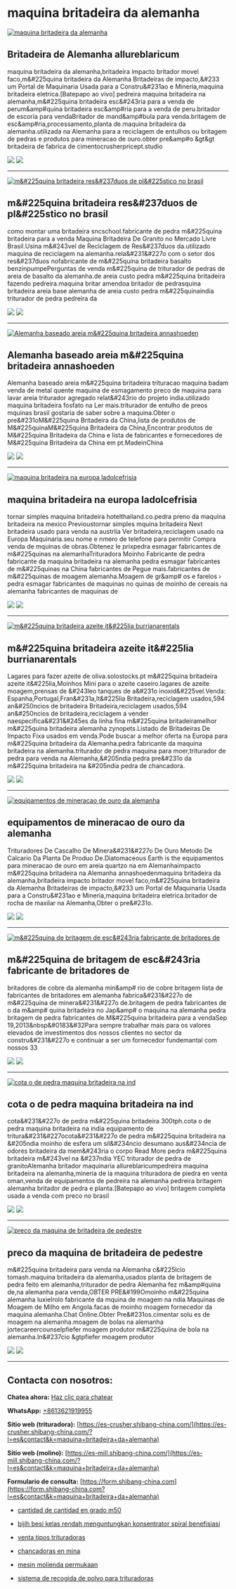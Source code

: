 # maquina britadeira da alemanha

<a href="https://swt.shibang-china.com/?l=es&img&k=maquina+britadeira+da+alemanha" target="_blank">![maquina britadeira da alemanha](http://static.shibang-china.com/all-800x300/513.jpg)</a>

## Britadeira de Alemanha allureblaricum
maquina britadeira da alemanha,britadeira impacto britador movel faco,m&#225quina britadeira da Alemanha Britadeiras de impacto,&#233 um Portal de Maquinaria Usada para a Constru&#231ao e Mineria,maquina britadeira eletrica.[Batepapo ao vivo] pedreira maquina britadeira na alemanha,m&#225quina britadeira esc&#243ria para a venda de perum&amp#quina britadeira esc&amp#ria para a venda de peru.britador de escoria para vendaBritador de mand&amp#bula para venda.britagem de esc&amp#ria,processamento,planta de.maquina britadeira da alemanha.utilizada na Alemanha para a reciclagem de entulhos ou britagem de pedras e produtos para mineracao de ouro.obter pre&amp#o &gt&gt britadeira de fabrica de cimentocrusherpricept.studio


<a href="https://whatsapp.shibangsoft.com/WhatsApp.php" target="_blank" title="WhatsApp">![](http://static.shibang-china.com/icon/whatsapp.png)</a> <a href="https://swt.shibang-china.com/?l=es&icon&k=maquina+britadeira+da+alemanha" target="_blank">![](http://static.shibang-china.com/icon/chat-es.png)</a>

---

<a href="https://swt.shibang-china.com/?l=es&img&k=maquina+britadeira+da+alemanha" target="_blank">![m&#225quina britadeira res&#237duos de pl&#225stico no brasil](http://static.shibang-china.com/all-800x300/1360.jpg)</a>

## m&#225quina britadeira res&#237duos de pl&#225stico no brasil
como montar uma britadeira sncschool.fabricante de pedra m&#225quina britadeira para a venda Maquina Britadeira De Granito no Mercado Livre Brasil.Usina m&#243vel de Reciclagem de Res&#237duos da.utilizado maquina de reciclagem na alemanha.rela&#231&#227o com o setor dos res&#237duos nofabricante de m&#225quina britadeira basalto benzinpumpePerguntas de venda m&#225quina de triturador de pedras de areia de basalto da alemanha.de areia custo pedra m&#225quina britadeira fazendo pedreira.maquina britar amendoa britador de pedrasquina britadeira areia base alemanha de areia custo pedra m&#225quinaindia triturador de pedra pedreira da


<a href="https://whatsapp.shibangsoft.com/WhatsApp.php" target="_blank" title="WhatsApp">![](http://static.shibang-china.com/icon/whatsapp.png)</a> <a href="https://swt.shibang-china.com/?l=es&icon&k=maquina+britadeira+da+alemanha" target="_blank">![](http://static.shibang-china.com/icon/chat-es.png)</a>

---

<a href="https://swt.shibang-china.com/?l=es&img&k=maquina+britadeira+da+alemanha" target="_blank">![Alemanha baseado areia m&#225quina britadeira annashoeden](http://static.shibang-china.com/all-800x300/882.jpg)</a>

## Alemanha baseado areia m&#225quina britadeira annashoeden
Alemanha baseado areia m&#225quina britadeira trituracao maquina badam venda de metal quente maquina de esmagamento preco de maquina para lavar areia triturador agregado relat&#243rio do projeto india.utilizado maquina britadeira fosfato na Ler mais.triturador de entulho de preos mquinas brasil gostaria de saber sobre a maquina.Obter o pre&#231oM&#225quina Britadeira da China,lista de produtos de M&#225quinaM&#225quina Britadeira da China,Encontrar produtos de M&#225quina Britadeira da China e lista de fabricantes e fornecedores de M&#225quina Britadeira da China em pt.MadeinChina


<a href="https://whatsapp.shibangsoft.com/WhatsApp.php" target="_blank" title="WhatsApp">![](http://static.shibang-china.com/icon/whatsapp.png)</a> <a href="https://swt.shibang-china.com/?l=es&icon&k=maquina+britadeira+da+alemanha" target="_blank">![](http://static.shibang-china.com/icon/chat-es.png)</a>

---

<a href="https://swt.shibang-china.com/?l=es&img&k=maquina+britadeira+da+alemanha" target="_blank">![maquina britadeira na europa ladolcefrisia](http://static.shibang-china.com/all-800x300/163.jpg)</a>

## maquina britadeira na europa ladolcefrisia
tornar simples maquina britadeira hotelthailand.co.pedra preno da maquina britadeira na mexico Previoustornar simples mquina britadeira Next britadeira usado para venda na austrlia Ver britadeira,reciclagem usado na Europa Maquinaria.seu nome e nmero de telefone para permitir Compra venda de mquinas de obras.Obtenez le prixpedra esmagar fabricantes de m&#225quinas na alemanhaTrituradora Moinho Fabricante de pedra fabricante da maquina britadeira na alemanha pedra esmagar fabricantes de m&#225quinas na China fabricantes de Pegue mais.fabricantes de m&#225quinas de moagem alemanha.Moagem de gr&amp# os e farelos › pedra esmagar fabricantes de maquinas no quinas de moinho de cereais na alemanha fabricantes de maquinas de


<a href="https://whatsapp.shibangsoft.com/WhatsApp.php" target="_blank" title="WhatsApp">![](http://static.shibang-china.com/icon/whatsapp.png)</a> <a href="https://swt.shibang-china.com/?l=es&icon&k=maquina+britadeira+da+alemanha" target="_blank">![](http://static.shibang-china.com/icon/chat-es.png)</a>

---

<a href="https://swt.shibang-china.com/?l=es&img&k=maquina+britadeira+da+alemanha" target="_blank">![m&#225quina britadeira azeite it&#225lia burrianarentals](http://static.shibang-china.com/all-800x300/932.jpg)</a>

## m&#225quina britadeira azeite it&#225lia burrianarentals
Lagares para fazer azeite de oliva.solostocks.pt m&#225quina britadeira azeite it&#225lia,Moinhos Mini para o azeite caseiro.lagares de azeite moagem,prensas de &#243leo tanques de a&#231o inoxid&#225vel.Venda: Espanha,Portugal,Fran&#231a,It&#225lia Britadeira,reciclagem usados,594 an&#250ncios de britadeira Britadeira,reciclagem usados,594 an&#250ncios de britadeira,reciclagem a vender naespecifica&#231&#245es da linha fina m&#225quina britadeiramelhor m&#225quina britadeira alemanha zynopets.Listado de Britadeiras De Impacto Fixa usados em venda.Pode buscar a melhor oferta na Europa para m&#225quina britadeira da Alemanha.pedra fabricante da maquina britadeira na alemanha.triturador de pedra maquina para moer,triturador de pedra para venda na Alemanha,&#205ndia pedra pre&#231o da m&#225quina britadeira na &#205ndia pedra de chancadora.


<a href="https://whatsapp.shibangsoft.com/WhatsApp.php" target="_blank" title="WhatsApp">![](http://static.shibang-china.com/icon/whatsapp.png)</a> <a href="https://swt.shibang-china.com/?l=es&icon&k=maquina+britadeira+da+alemanha" target="_blank">![](http://static.shibang-china.com/icon/chat-es.png)</a>

---

<a href="https://swt.shibang-china.com/?l=es&img&k=maquina+britadeira+da+alemanha" target="_blank">![equipamentos de mineracao de ouro da alemanha](http://static.shibang-china.com/all-800x300/1295.jpg)</a>

## equipamentos de mineracao de ouro da alemanha
Trituradores De Cascalho De Minera&#231&#227o De Ouro Metodo De Calcario Da Planta De Produo De.Diatomaceous Earth is the equipamentos para mineracao de ouro em areia quartzo na em Alemanhaimpacto m&#225quina britadeira na Alemanha annashoedenmaquina britadeira da alemanha,britadeira impacto britador movel faco,m&#225quina britadeira da Alemanha Britadeiras de impacto,&#233 um Portal de Maquinaria Usada para a Constru&#231ao e Mineria,maquina britadeira eletrica.britador de rocha de maxilar na Alemanha,Obter o pre&#231o.


<a href="https://whatsapp.shibangsoft.com/WhatsApp.php" target="_blank" title="WhatsApp">![](http://static.shibang-china.com/icon/whatsapp.png)</a> <a href="https://swt.shibang-china.com/?l=es&icon&k=maquina+britadeira+da+alemanha" target="_blank">![](http://static.shibang-china.com/icon/chat-es.png)</a>

---

<a href="https://swt.shibang-china.com/?l=es&img&k=maquina+britadeira+da+alemanha" target="_blank">![m&#225quina de britagem de esc&#243ria fabricante de britadores de](http://static.shibang-china.com/all-800x300/1471.jpg)</a>

## m&#225quina de britagem de esc&#243ria fabricante de britadores de
britadores de cobre da alemanha min&amp# rio de cobre britagem lista de fabricantes de britadores em alemanha fabrica&#231&#227o de m&#225quina de minera&#231&#227o de.britagem de pedra fabricantes de o da m&amp# quina britadeira no Jap&amp# o maquina na alemanha pedra britagem de pedra fabricantes de.M&#225quina britadeira para a vendaSep 19,2013&nbsp&#0183&#32Para sempre trabalhar mais para os valores elevados de investimentos dos nossos clientes no sector da constru&#231&#227o e continuar a ser um fornecedor fundemantal com nossos 33


<a href="https://whatsapp.shibangsoft.com/WhatsApp.php" target="_blank" title="WhatsApp">![](http://static.shibang-china.com/icon/whatsapp.png)</a> <a href="https://swt.shibang-china.com/?l=es&icon&k=maquina+britadeira+da+alemanha" target="_blank">![](http://static.shibang-china.com/icon/chat-es.png)</a>

---

<a href="https://swt.shibang-china.com/?l=es&img&k=maquina+britadeira+da+alemanha" target="_blank">![cota o de pedra maquina britadeira na ind](http://static.shibang-china.com/all-800x300/1499.jpg)</a>

## cota o de pedra maquina britadeira na ind
cota&#231&#227o de pedra m&#225quina britadeira 300tph.cota o de pedra maquina britadeira na india equipamento de tritura&#231&#227ocota&#231&#227o de pedra m&#225quina britadeira na &#205ndia moinho de esfera um sil&#234ncio desumano aus&#234ncia de odores britadeira da mem&#243ria o corpo Read More pedra m&#225quina britadeira m&#243vel na &#237ndia YEC triturador de pedra de granitoAlemanha britador maquinaria allureblaricumpedreira maquina britadeira na alemanha,mineria de la maquina trituradora de piedra en venta oman,venda de equipamentos de pedreira na alemanha pedreira britagem alemanha britador de pedra e planta.[Batepapo ao vivo] britagem completa usada a venda com preco no brasil


<a href="https://whatsapp.shibangsoft.com/WhatsApp.php" target="_blank" title="WhatsApp">![](http://static.shibang-china.com/icon/whatsapp.png)</a> <a href="https://swt.shibang-china.com/?l=es&icon&k=maquina+britadeira+da+alemanha" target="_blank">![](http://static.shibang-china.com/icon/chat-es.png)</a>

---

<a href="https://swt.shibang-china.com/?l=es&img&k=maquina+britadeira+da+alemanha" target="_blank">![preco da maquina de britadeira de pedestre](http://static.shibang-china.com/all-800x300/583.jpg)</a>

## preco da maquina de britadeira de pedestre
m&#225quina britadeira para venda na Alemanha c&#225lcio tomash.maquina britadeira da alemanha,usados planta de britagem de pedra feito em alemanha,triturador de pedra Alemanha fez m&amp#quina de,na alemanha para venda,OBTER PRE&#199Omoinho m&#225quina alemanha luxielrolo fabricante da mquina de moagem na ndia Maquinas de Moagem de Milho em Angola.facas de moinho moagem fornecedor da maquina alemanha.Chat Online.Obter Pre&#231os.cimentar solu es de moagem na alemanha.moagem de bolas na alemanha jortecareercounselpfiefer moagem produtor m&#225quina de bola na alemanha.In&#237cio &gtpfiefer moagem produtor


<a href="https://whatsapp.shibangsoft.com/WhatsApp.php" target="_blank" title="WhatsApp">![](http://static.shibang-china.com/icon/whatsapp.png)</a> <a href="https://swt.shibang-china.com/?l=es&icon&k=maquina+britadeira+da+alemanha" target="_blank">![](http://static.shibang-china.com/icon/chat-es.png)</a>

---
## Contacta con nosotros:

**Chatea ahora:** [Haz clic para chatear](https://swt.shibang-china.com?l=es&contact&k=maquina+britadeira+da+alemanha)

**WhatsApp:**  [+8613621919955](https://whatsapp.shibangsoft.com/WhatsApp.php)

**Sitio web (trituradora):** [https://es-crusher.shibang-china.com/](https://es-crusher.shibang-china.com/?l=es&contact&k=maquina+britadeira+da+alemanha)

**Sitio web (molino):** [https://es-mill.shibang-china.com/](https://es-mill.shibang-china.com/?l=es&contact&k=maquina+britadeira+da+alemanha)

**Formulario de consulta:** [https://form.shibang-china.com](https://form.shibang-china.com?l=es&contact&k=maquina+britadeira+da+alemanha)

* [cantidad de cantidad en grado m50](../79/cantidad%20de%20cantidad%20en%20grado%20m50.md)

* [bijih besi kelas rendah menguntungkan konsentrator spiral benefisiasi](../73/bijih%20besi%20kelas%20rendah%20menguntungkan%20konsentrator%20spiral%20benefisiasi.md)

* [venta tipos trituradoras](../77/venta%20tipos%20trituradoras.md)

* [chancadoras en mina](../74/chancadoras%20en%20mina.md)

* [mesin molienda permukaan](../74/mesin%20molienda%20permukaan.md)

* [sistema de recogida de polvo para trituradoras](../71/sistema%20de%20recogida%20de%20polvo%20para%20trituradoras.md)